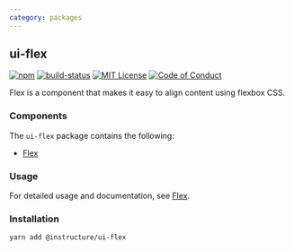 ```yaml
---
category: packages
---
```


## ui-flex

[![npm][npm]][npm-url]
[![build-status][build-status]][build-status-url]
[![MIT License][license-badge]][LICENSE]
[![Code of Conduct][coc-badge]][coc]

Flex is a component that makes it easy to align content using flexbox CSS.

### Components
The `ui-flex` package contains the following:
- [Flex](#Flex)

### Usage
For detailed usage and documentation, see [Flex](#Flex).

### Installation

```sh
yarn add @instructure/ui-flex
```

[npm]: https://img.shields.io/npm/v/@instructure/ui-flex.svg
[npm-url]: https://npmjs.com/package/@instructure/ui-flex

[build-status]: https://travis-ci.org/instructure/instructure-ui.svg?branch=master
[build-status-url]: https://travis-ci.org/instructure/instructure-ui "Travis CI"

[license-badge]: https://img.shields.io/npm/l/instructure-ui.svg?style=flat-square
[license]: https://github.com/instructure/instructure-ui/blob/master/LICENSE

[coc-badge]: https://img.shields.io/badge/code%20of-conduct-ff69b4.svg?style=flat-square
[coc]: https://github.com/instructure/instructure-ui/blob/master/CODE_OF_CONDUCT.md
